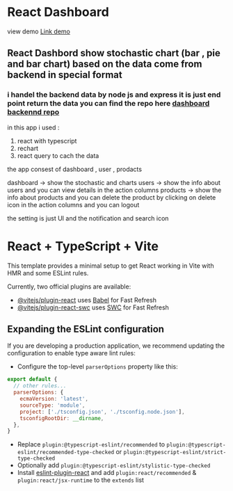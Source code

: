 # React Dashboard 
view demo [Link demo ](https://react-dashbord-basem.netlify.app/)
## React Dashbord show stochastic chart (bar , pie and bar chart) based on the data come from backend in special format 
### i handel the backend data by node js and express it is just end point return the data you can find the repo here [dashboard backennd repo](https://github.com/basemsala7/dashboard-backend)

in this app i used : 
1. react with typescript
2. rechart
3. react query to cach the data

the app consest of dashboard , user , prodacts 

dashboard -> show the stochastic and charts 
users -> show the info about users and you can view details in the action columns
products -> show the info about products and you can delete the product by clicking on delete icon in the action columns
and you can logout 

the setting is just UI and the notification and search icon










# React + TypeScript + Vite

This template provides a minimal setup to get React working in Vite with HMR and some ESLint rules.

Currently, two official plugins are available:

- [@vitejs/plugin-react](https://github.com/vitejs/vite-plugin-react/blob/main/packages/plugin-react/README.md) uses [Babel](https://babeljs.io/) for Fast Refresh
- [@vitejs/plugin-react-swc](https://github.com/vitejs/vite-plugin-react-swc) uses [SWC](https://swc.rs/) for Fast Refresh

## Expanding the ESLint configuration

If you are developing a production application, we recommend updating the configuration to enable type aware lint rules:

- Configure the top-level `parserOptions` property like this:

```js
export default {
  // other rules...
  parserOptions: {
    ecmaVersion: 'latest',
    sourceType: 'module',
    project: ['./tsconfig.json', './tsconfig.node.json'],
    tsconfigRootDir: __dirname,
  },
}
```

- Replace `plugin:@typescript-eslint/recommended` to `plugin:@typescript-eslint/recommended-type-checked` or `plugin:@typescript-eslint/strict-type-checked`
- Optionally add `plugin:@typescript-eslint/stylistic-type-checked`
- Install [eslint-plugin-react](https://github.com/jsx-eslint/eslint-plugin-react) and add `plugin:react/recommended` & `plugin:react/jsx-runtime` to the `extends` list
